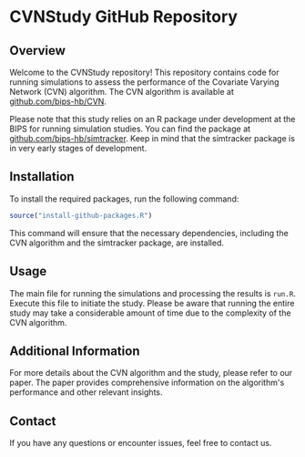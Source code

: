 # CVNStudy GitHub Repository

## Overview

Welcome to the CVNStudy repository! This repository contains code for running simulations to assess the performance of the Covariate Varying Network (CVN) algorithm. The CVN algorithm is available at [github.com/bips-hb/CVN](https://www.github.com/bips-hb/CVN).

Please note that this study relies on an R package under development at the BIPS for running simulation studies. You can find the package at [github.com/bips-hb/simtracker](https://www.github.com/bips-hb/simtracker). Keep in mind that the simtracker package is in very early stages of development.

## Installation

To install the required packages, run the following command:

```R
source("install-github-packages.R")
```

This command will ensure that the necessary dependencies, including the CVN algorithm and the simtracker package, are installed.

## Usage

The main file for running the simulations and processing the results is `run.R`. Execute this file to initiate the study. Please be aware that running the entire study may take a considerable amount of time due to the complexity of the CVN algorithm.

## Additional Information

For more details about the CVN algorithm and the study, please refer to our paper. The paper provides comprehensive information on the algorithm's performance and other relevant insights.

## Contact

If you have any questions or encounter issues, feel free to contact us. 

